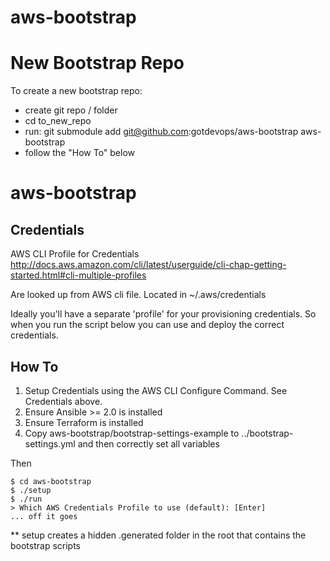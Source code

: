 # aws-bootstrap

# New Bootstrap Repo

To create a new bootstrap repo:
* create git repo / folder
* cd to_new_repo
* run: git submodule add git@github.com:gotdevops/aws-bootstrap aws-bootstrap
* follow the "How To" below

# aws-bootstrap

## Credentials

AWS CLI Profile for Credentials
http://docs.aws.amazon.com/cli/latest/userguide/cli-chap-getting-started.html#cli-multiple-profiles

Are looked up from AWS cli file. Located in ~/.aws/credentials 

Ideally you'll have a separate 'profile' for your provisioning credentials.
So when you run the script below you can use and deploy the correct credentials.

## How To

1. Setup Credentials using the AWS CLI Configure Command. See Credentials above.
2. Ensure Ansible >= 2.0 is installed
3. Ensure Terraform is installed
4. Copy aws-bootstrap/bootstrap-settings-example to ../bootstrap-settings.yml and then correctly set all variables 

Then
```
$ cd aws-bootstrap
$ ./setup 
$ ./run
> Which AWS Credentials Profile to use (default): [Enter]
... off it goes

```

** setup creates a hidden .generated folder in the root that contains the bootstrap scripts
